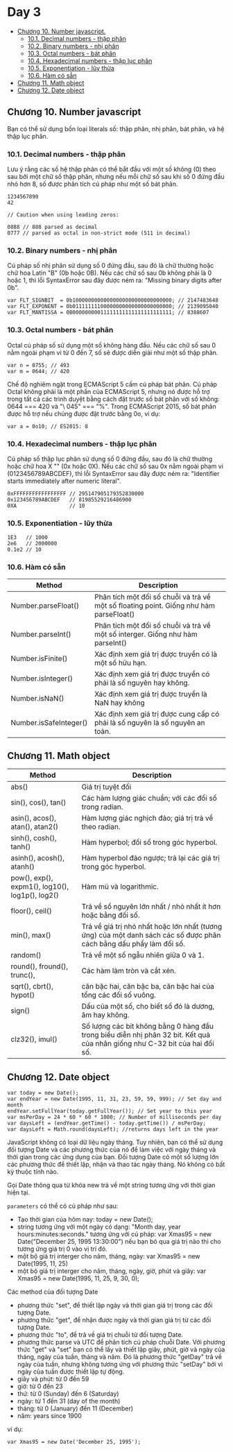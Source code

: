 <p><h1>Day 3</h1></p>

- [Chương 10. Number javascript.](#chương-10-number-javascript)
  - [10.1. Decimal numbers - thập phân](#101-decimal-numbers---thập-phân)
  - [10.2. Binary numbers - nhị phân](#102-binary-numbers---nhị-phân)
  - [10.3. Octal numbers - bát phân](#103-octal-numbers---bát-phân)
  - [10.4. Hexadecimal numbers - thập lục phân](#104-hexadecimal-numbers---thập-lục-phân)
  - [10.5. Exponentiation - lũy thừa](#105-exponentiation---lũy-thừa)
  - [10.6. Hàm có sẵn](#106-hàm-có-sẵn)
- [Chương 11. Math object](#chương-11-math-object)
- [Chương 12. Date object](#chương-12-date-object)

## Chương 10. Number javascript

Bạn có thể sử dụng bốn loại literals số: thập phân, nhị phân, bát phân, và hệ thập lục phân.

### 10.1. Decimal numbers - thập phân

Lưu ý rằng các số hệ thập phân có thể bắt đầu với một số không (0) theo sau bởi một chữ số thập phân, nhưng nếu mỗi chữ số sau khi số 0 đứng đầu nhỏ hơn 8, số được phân tích cú pháp như một số bát phân.

```
1234567890
42

// Caution when using leading zeros:

0888 // 888 parsed as decimal
0777 // parsed as octal in non-strict mode (511 in decimal)

```

### 10.2. Binary numbers - nhị phân

Cú pháp số nhị phân sử dụng số 0 đứng đầu, sau đó là chữ thường hoặc chữ hoa Latin "B" (0b hoặc 0B). Nếu các chữ số sau 0b không phải là 0 hoặc 1, thì lỗi SyntaxError sau đây được ném ra: "Missing binary digits after 0b".

```
var FLT_SIGNBIT  = 0b10000000000000000000000000000000; // 2147483648
var FLT_EXPONENT = 0b01111111100000000000000000000000; // 2139095040
var FLT_MANTISSA = 0B00000000011111111111111111111111; // 8388607

```

### 10.3. Octal numbers - bát phân

Octal cú pháp số sử dụng một số không hàng đầu. Nếu các chữ số sau 0 nằm ngoài phạm vi từ 0 đến 7, số sẽ được diễn giải như một số thập phân.

```
var n = 0755; // 493
var m = 0644; // 420

```

Chế độ nghiêm ngặt trong ECMAScript 5 cấm cú pháp bát phân. Cú pháp Octal không phải là một phần của ECMAScript 5, nhưng nó được hỗ trợ trong tất cả các trình duyệt bằng cách đặt trước số bát phân với số không: 0644 === 420 và "\ 045" === "%". Trong ECMAScript 2015, số bát phân được hỗ trợ nếu chúng được đặt trước bằng 0o, ví dụ:

```
var a = 0o10; // ES2015: 8
```

### 10.4. Hexadecimal numbers - thập lục phân

Cú pháp số thập lục phân sử dụng số 0 đứng đầu, sau đó là chữ thường hoặc chữ hoa X "" (0x hoặc 0X). Nếu các chữ số sau 0x nằm ngoài phạm vi (0123456789ABCDEF), thì lỗi SyntaxError sau đây được ném ra: "Identifier starts immediately after numeric literal".

```
0xFFFFFFFFFFFFFFFFF // 295147905179352830000
0x123456789ABCDEF   // 81985529216486900
0XA                 // 10
```

### 10.5. Exponentiation - lũy thừa

```
1E3   // 1000
2e6   // 2000000
0.1e2 // 10
```

### 10.6. Hàm có sẵn

| Method | Description |
| --- | --- |
| Number.parseFloat() | Phân tích một đối số chuỗi và trả về một số floating point. Giống như hàm parseFloat() |
| Number.parseInt() | Phân tích một đối số chuỗi và trả về một số interger. Giống như hàm parseInt() |
| Number.isFinite() | Xác định xem giá trị được truyền có là một số hữu hạn. |
| Number.isInteger() | Xác định xem giá trị được truyền có phải là số nguyên hay không. |
| Number.isNaN() | Xác định xem giá trị được truyền là NaN hay không |
| Number.isSafeInteger() | Xác định xem giá trị được cung cấp có phải là số nguyên là số nguyên an toàn. |

## Chương 11. Math object

| Method | Description |
| --- | --- |
| abs() | Giá trị tuyệt đối |
| sin(), cos(), tan() | Các hàm lượng giác chuẩn; với các đối số trong radian. |
| asin(), acos(), atan(), atan2() | Hàm lượng giác nghịch đảo; giá trị trả về theo radian. |
| sinh(), cosh(), tanh() | Hàm hyperbol; đối số trong góc hyperbol. |
| asinh(), acosh(), atanh() | Hàm hyperbol đảo ngược; trả lại các giá trị trong góc hyperbol. |
| pow(), exp(), expm1(), log10(), log1p(), log2() | Hàm mũ và logarithmic. |
| floor(), ceil() | Trả về số nguyên lớn nhất / nhỏ nhất ít hơn hoặc bằng đối số. |
| min(), max() | Trả về giá trị nhỏ nhất hoặc lớn nhất (tương ứng) của một danh sách các số được phân cách bằng dấu phẩy làm đối số. |
| random() | Trả về một số ngẫu nhiên giữa 0 và 1. |
| round(), fround(), trunc(), | Các hàm làm tròn và cắt xén. |
| sqrt(), cbrt(), hypot() | căn bậc hai, căn bậc ba, căn bậc hai của tổng các đối số vuông. |
| sign() | Dấu của một số, cho biết số đó là dương, âm hay không. |
| clz32(), imul() | Số lượng các bit không bằng 0 hàng đầu trong biểu diễn nhị phân 32 bit. Kết quả của nhân giống như C-32 bit của hai đối số. |

## Chương 12. Date object

```
var today = new Date();
var endYear = new Date(1995, 11, 31, 23, 59, 59, 999); // Set day and month
endYear.setFullYear(today.getFullYear()); // Set year to this year
var msPerDay = 24 * 60 * 60 * 1000; // Number of milliseconds per day
var daysLeft = (endYear.getTime() - today.getTime()) / msPerDay;
var daysLeft = Math.round(daysLeft); //returns days left in the year
```

JavaScript không có loại dữ liệu ngày tháng. Tuy nhiên, bạn có thể sử dụng đối tượng Date và các phương thức của nó để làm việc với ngày tháng và thời gian trong các ứng dụng của bạn. Đối tượng Date có một số lượng lớn các phương thức để thiết lập, nhận và thao tác ngày tháng. Nó không có bất kỳ thuộc tính nào.

Gọi Date thông qua từ khóa new trả về một string tương ứng với thời gian hiện tại.

`parameters` có thể có cú pháp như sau:

- Tạo thời gian của hôm nay: today = new Date();
- string tương ứng với một ngày có dạng: "Month day, year hours:minutes:seconds." tương ứng với cú pháp: var Xmas95 = new Date("December 25, 1995 13:30:00") nếu bạn bỏ qua giá trị nào thì cho tương ứng giá trị 0 vào vị trí đó.
- một bộ giá trị interger cho năm, tháng, ngày: var Xmas95 = new Date(1995, 11, 25)
- một bộ giá trị interger cho năm, tháng, ngày, giờ, phút và giây: var Xmas95 = new Date(1995, 11, 25, 9, 30, 0);

Các method của đối tượng Date

- phương thức "set", để thiết lập ngày và thời gian giá trị trong các đối tượng Date.
- phương thức "get", để nhận được ngày và thời gian giá trị từ các đối tượng Date.
- phương thức "to", để trả về giá trị chuỗi từ đối tượng Date.
- phương thức parse và UTC để phân tích cú pháp chuỗi Date.
Với phương thức "get" và "set" bạn có thể lấy và thiết lập giây, phút, giờ và ngày của tháng, ngày của tuần, tháng và năm. Đó là phương thức "getDay" trả về ngày của tuần, nhưng không tương ứng với phương thức "setDay" bởi vì ngày của tuần được thiết lập tự động.
- giây và phút: từ 0 đến 59
- giờ: từ 0 đến 23
- thứ: từ 0 (Sunday) đến 6 (Saturday)
- ngày: từ 1 đến 31 (day of the month)
- tháng: từ 0 (January) đến 11 (December)
- năm: years since 1900

ví dụ:

```
var Xmas95 = new Date('December 25, 1995');
```
